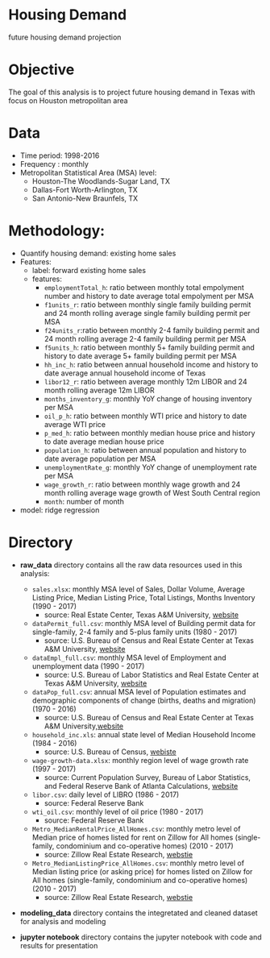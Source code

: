 # Housing Demand
future housing demand projection

# Objective

The goal of this analysis is to project future housing demand in Texas with focus on Houston metropolitan area

# Data
 * Time period: 1998-2016
 * Frequency : monthly
 * Metropolitan Statistical Area (MSA) level:
   * Houston-The Woodlands-Sugar Land, TX
   * Dallas-Fort Worth-Arlington, TX
   * San Antonio-New Braunfels, TX

# Methodology:
  * Quantify housing demand: existing home sales 
  * Features: 
    * label: forward existing home sales
    * features:
       * `employmentTotal_h`: ratio between monthly total empolyment number and history to date average total empolyment per MSA
       * `f1units_r`: ratio between monthly single family building permit and 24 month rolling average single family building permit per MSA
       * `f24units_r`:ratio between monthly 2-4 family building permit and 24 month rolling average 2-4 family building permit per MSA
       * `f5units_h`: ratio between monthly 5+ family building permit and history to date average 5+ family building permit per MSA
       * `hh_inc_h`: ratio between annual household income and history to date average annual household income of Texas
       * `libor12_r`: ratio between average monthly 12m LIBOR and 24 month rolling average 12m LIBOR
       * `months_inventory_g`: monthly YoY change of housing inventory per MSA
       * `oil_p_h`: ratio between monthly WTI price and history to date average WTI price
       * `p_med_h`: ratio between monthly median house price and history to date average median house price
       * `population_h`: ratio between annual population and history to date average population per MSA
       * `unemploymentRate_g`: monthly YoY change of unemployment rate per MSA
       * `wage_growth_r`: ratio between monthly wage growth and 24 month rolling average wage growth of West South Central region
       * `month`: number of month
  * model: ridge regression
 
# Directory

* **raw_data** directory contains all the raw data resources used in this analysis:
  * `sales.xlsx`: monthly MSA level of Sales, Dollar Volume, Average Listing Price, Median Listing Price, Total Listings,	Months Inventory (1990 - 2017)
    * source:   Real Estate Center, Texas A&M University, [website](https://www.recenter.tamu.edu/data/housing-activity/)
  * `dataPermit_full.csv`: monthly MSA level of Building permit data for single-family, 2-4 family and 5-plus family units (1980 - 2017)
    * source:  U.S. Bureau of Census and Real Estate Center at Texas A&M University, [website](https://www.recenter.tamu.edu/data/building-permits/)
  * `dataEmpl_full.csv`: monthly MSA level of Employment and unemployment data (1990 - 2017)
    * source:  U.S. Bureau of Labor Statistics and Real Estate Center at Texas A&M University, [website](https://www.recenter.tamu.edu/data/employment/)
  * `dataPop_full.csv`: annual MSA level of Population estimates and demographic components of change (births, deaths and migration) (1970 - 2016)
    * source:  U.S. Bureau of Census and Real Estate Center at Texas A&M University,[website](https://www.recenter.tamu.edu/data/population/)
  * `household_inc.xls`: annual state level of Median Household Income (1984 - 2016)
    * source: U.S. Bureau of Census, [webiste](https://www.census.gov/topics/income-poverty/income/data/tables.All.html)
  * `wage-growth-data.xlsx`: monthly region level of wage growth rate (1997 - 2017)
    * source: Current Population Survey, Bureau of Labor Statistics, and Federal Reserve Bank of Atlanta Calculations, [website](https://www.frbatlanta.org/chcs/wage-growth-tracker.aspx?panel=1)
  * `libor.csv`: daily level of LIBRO (1986 - 2017)
    * source: Federal Reserve Bank
  * `wti_oil.csv`: monthly level of oil price (1980 - 2017)
    * source: Federal Reserve Bank
  * `Metro_MedianRentalPrice_AllHomes.csv`: monthly metro level of Median price of homes listed for rent on Zillow for All homes (single-family, condominium and co-operative homes) (2010 - 2017)
    * source: Zillow Real Estate Research, [webstie](https://www.zillow.com/research/data/)
  * `Metro_MedianListingPrice_AllHomes.csv`: monthly metro level of Median listing price (or asking price) for homes listed on Zillow for All homes (single-family, condominium and co-operative homes) (2010 - 2017)
    * source: Zillow Real Estate Research, [webstie](https://www.zillow.com/research/data/)
    
* **modeling_data** directory contains the integretated and cleaned dataset for analysis and modeling

* **jupyter notebook** directory contains the jupyter notebook with code and results for presentation


    
    
